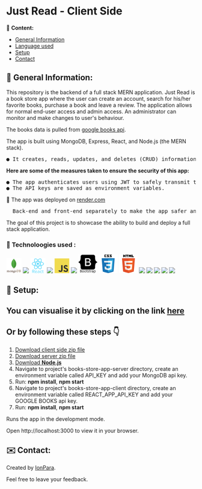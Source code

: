 # Just Read - Client Side

📃 **Content:**
- [General Information ](#General-Information)
- [Language used](#languages)
- [Setup](#setup)
- [Contact](#contact)

 ## 📑 General Information:
This repository is the backend of a full stack MERN application.
Just Read is a book store app where the user can create an account, search for his/her favorite books, purchase a book and leave a review.
The application allows for normal end-user access and admin access. An administrator can monitor and make changes to user's behaviour.

The books data is pulled from [google books api](https://developers.google.com/books).


The app is built using MongoDB, Express, React, and Node.js (the MERN stack).<br>
<pre>● It creates, reads, updates, and deletes (CRUD) information from MongoDB.</pre>

<b>Here are some of the measures taken to ensure the security of this app:</b> <br>
<pre>● The app authenticates users using JWT to safely transmit the information between client and server.
● The API keys are saved as environment variables.</pre> 

:floppy_disk: The app was deployed on [render.com](render.com)
 <pre>  Back-end and front-end separately to make the app safer and easier to debug.</pre>

The goal of this project is to showcase the ability to build and deploy a full stack application. 

### 🔣 <a id="languages">Technoloogies used </a>:

<p align="left">
<img src="https://raw.githubusercontent.com/devicons/devicon/master/icons/mongodb/mongodb-original-wordmark.svg" alt="mongodb" width="40" height="40"/>
<img src="https://skillicons.dev/icons?i=express&theme=light"/>
<img src="https://raw.githubusercontent.com/devicons/devicon/master/icons/react/react-original-wordmark.svg" alt="react" width="40" height="40"/>
<img src="https://skillicons.dev/icons?i=nodejs&theme=light"/>
<img src="https://raw.githubusercontent.com/devicons/devicon/master/icons/javascript/javascript-original.svg" alt="javascript" width="40" height="40"/>
<img src="https://skillicons.dev/icons?i=redux&theme=light"/>
<img src="https://raw.githubusercontent.com/devicons/devicon/master/icons/bootstrap/bootstrap-plain-wordmark.svg" alt="bootstrap" width="50" height="50"/>
<img src="https://raw.githubusercontent.com/devicons/devicon/master/icons/css3/css3-original-wordmark.svg" alt="css3" width="50" height="50"/> 
<img src="https://raw.githubusercontent.com/devicons/devicon/master/icons/html5/html5-original-wordmark.svg" alt="html5" width="50" height="50"/>
<img src="https://skillicons.dev/icons?i=tailwind&theme=light"/>
<img src="https://skillicons.dev/icons?i=vscode&theme=light"/>
<img src="https://img.icons8.com/color/48/null/java-web-token.png"/>
<img src="https://skillicons.dev/icons?i=git&theme=light"/>
<img src="https://skillicons.dev/icons?i=github&theme=light"/>
</p>


## 📘 <a id="setup">Setup</a>:

## You can visualise it by clicking on the link [here](https://just-read.onrender.com/)

## Or by following these steps :point_down:

1. [Download client side zip file](https://github.com/IonPara/books-store-app-client/archive/refs/heads/main.zip)
2. [Download server zip file](https://github.com/IonPara/books-store-app-server/archive/refs/heads/main.zip)
3. [Download **Node.js**](https://nodejs.org/dist/v18.13.0/node-v18.13.0-x64.msi)
4. Navigate to project's books-store-app-server directory, create an environment variable called API_KEY and add your MongoDB api key.
5. Run: **npm install**, **npm start**
6. Navigate to project's books-store-app-client directory, create an environment variable called REACT_APP_API_KEY and add your GOOGLE BOOKS api key.
7. Run: **npm install**, **npm start**


Runs the app in the development mode.

Open http://localhost:3000 to view it in your browser.


## ✉️ <a id="contact">Contact</a>:

Created by [IonPara](https://github.com/IonPara).

Feel free to leave your feedback.



